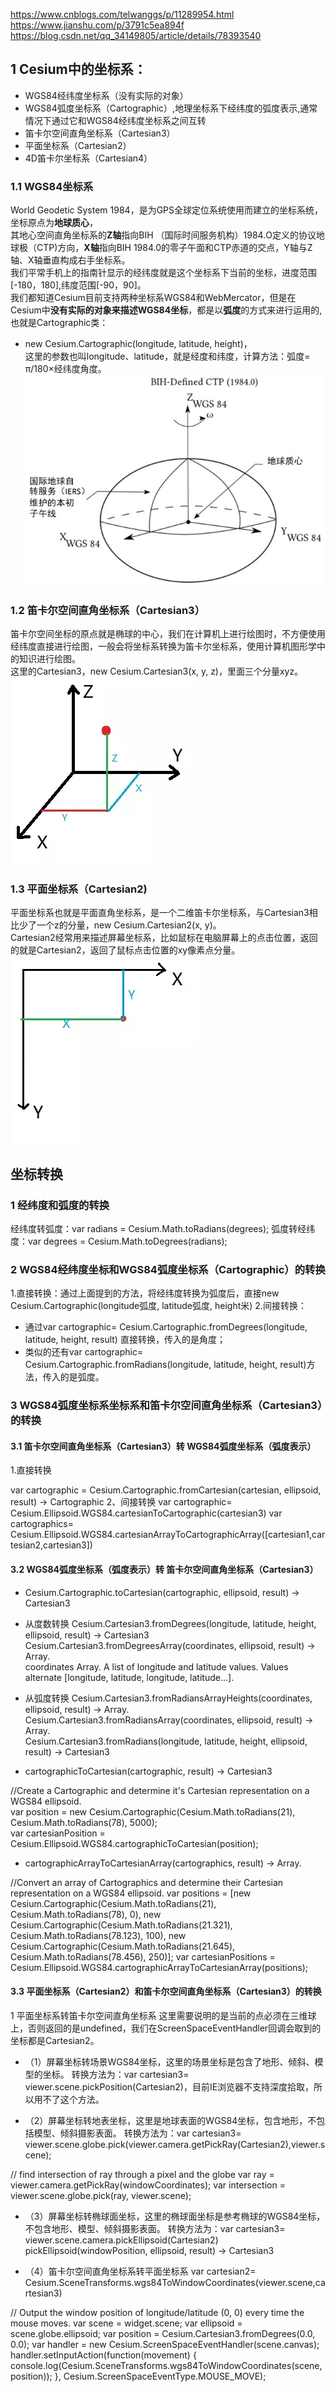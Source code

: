 
https://www.cnblogs.com/telwanggs/p/11289954.html
https://www.jianshu.com/p/3791c5ea894f
https://blog.csdn.net/qq_34149805/article/details/78393540

## 1 Cesium中的坐标系：
- WGS84经纬度坐标系（没有实际的对象）  
- WGS84弧度坐标系（Cartographic）,地理坐标系下经纬度的弧度表示,通常情况下通过它和WGS84经纬度坐标系之间互转    
- 笛卡尔空间直角坐标系（Cartesian3）   
- 平面坐标系（Cartesian2）   
- 4D笛卡尔坐标系（Cartesian4）    



### 1.1 WGS84坐标系
World Geodetic System 1984，是为GPS全球定位系统使用而建立的坐标系统，坐标原点为**地球质心**，   
其地心空间直角坐标系的**Z轴**指向BIH （国际时间服务机构）1984.O定义的协议地球极（CTP)方向，**X轴**指向BIH 1984.0的零子午面和CTP赤道的交点，Y轴与Z轴、X轴垂直构成右手坐标系。  
我们平常手机上的指南针显示的经纬度就是这个坐标系下当前的坐标，进度范围[-180，180],纬度范围[-90，90]。   
我们都知道Cesium目前支持两种坐标系WGS84和WebMercator，但是在Cesium中**没有实际的对象来描述WGS84坐标**，都是以**弧度**的方式来进行运用的,也就是Cartographic类：      
- new Cesium.Cartographic(longitude, latitude, height)，    
这里的参数也叫longitude、latitude，就是经度和纬度，计算方法：弧度= π/180×经纬度角度。       
![WGS84坐标系](./wgs84.jpg)



### 1.2 笛卡尔空间直角坐标系（Cartesian3）

笛卡尔空间坐标的原点就是椭球的中心，我们在计算机上进行绘图时，不方便使用经纬度直接进行绘图，一般会将坐标系转换为笛卡尔坐标系，使用计算机图形学中的知识进行绘图。           
这里的Cartesian3，new Cesium.Cartesian3(x, y, z)，里面三个分量xyz。       
![Cartesian3](./Cartesian3.jpg)


### 1.3 平面坐标系（Cartesian2)

平面坐标系也就是平面直角坐标系，是一个二维笛卡尔坐标系，与Cartesian3相比少了一个z的分量，new Cesium.Cartesian2(x, y)。        
Cartesian2经常用来描述屏幕坐标系，比如鼠标在电脑屏幕上的点击位置，返回的就是Cartesian2，返回了鼠标点击位置的xy像素点分量。             
![Cartesian2](./Cartesian2.jpg)



## 坐标转换

### 1 经纬度和弧度的转换
经纬度转弧度：var radians = Cesium.Math.toRadians(degrees);
弧度转经纬度：var degrees = Cesium.Math.toDegrees(radians);


### 2 WGS84经纬度坐标和WGS84弧度坐标系（Cartographic）的转换

1.直接转换：通过上面提到的方法，将经纬度转换为弧度后，直接new Cesium.Cartographic(longitude弧度, latitude弧度, height米)
2.间接转换：
- 通过var cartographic= Cesium.Cartographic.fromDegrees(longitude, latitude, height, result) 直接转换，传入的是角度；
- 类似的还有var cartographic= Cesium.Cartographic.fromRadians(longitude, latitude, height, result)方法，传入的是弧度。


### 3 WGS84弧度坐标系坐标系和笛卡尔空间直角坐标系（Cartesian3）的转换

#### 3.1 笛卡尔空间直角坐标系（Cartesian3）转 WGS84弧度坐标系（弧度表示）
 

1.直接转换
 
var cartographic = Cesium.Cartographic.fromCartesian(cartesian, ellipsoid, result) → Cartographic
2、间接转换
var cartographic= Cesium.Ellipsoid.WGS84.cartesianToCartographic(cartesian3)
var cartographics= Cesium.Ellipsoid.WGS84.cartesianArrayToCartographicArray([cartesian1,cartesian2,cartesian3])


#### 3.2 WGS84弧度坐标系（弧度表示）转 笛卡尔空间直角坐标系（Cartesian3）
 
- Cesium.Cartographic.toCartesian(cartographic, ellipsoid, result) → Cartesian3
 
- 从度数转换 
 Cesium.Cartesian3.fromDegrees(longitude, latitude, height, ellipsoid, result) → Cartesian3 
 Cesium.Cartesian3.fromDegreesArray(coordinates, ellipsoid, result) → Array.<Cartesian3>                                  
 coordinates	Array.<Number>		A list of longitude and latitude values. Values alternate [longitude, latitude, longitude, latitude...].                   
- 从弧度转换 
Cesium.Cartesian3.fromRadiansArrayHeights(coordinates, ellipsoid, result) → Array.<Cartesian3>   
Cesium.Cartesian3.fromRadiansArray(coordinates, ellipsoid, result) → Array.<Cartesian3>                       
Cesium.Cartesian3.fromRadians(longitude, latitude, height, ellipsoid, result) → Cartesian3            

- cartographicToCartesian(cartographic, result) → Cartesian3

//Create a Cartographic and determine it's Cartesian representation on a WGS84 ellipsoid.            
var position = new Cesium.Cartographic(Cesium.Math.toRadians(21), Cesium.Math.toRadians(78), 5000);            
var cartesianPosition = Cesium.Ellipsoid.WGS84.cartographicToCartesian(position);   


- cartographicArrayToCartesianArray(cartographics, result) → Array.<Cartesian3>

//Convert an array of Cartographics and determine their Cartesian representation on a WGS84 ellipsoid.
var positions = [new Cesium.Cartographic(Cesium.Math.toRadians(21), Cesium.Math.toRadians(78), 0),
                 new Cesium.Cartographic(Cesium.Math.toRadians(21.321), Cesium.Math.toRadians(78.123), 100),
                 new Cesium.Cartographic(Cesium.Math.toRadians(21.645), Cesium.Math.toRadians(78.456), 250)];
var cartesianPositions = Cesium.Ellipsoid.WGS84.cartographicArrayToCartesianArray(positions);






#### 3.3 平面坐标系（Cartesian2）和笛卡尔空间直角坐标系（Cartesian3）的转换
1 平面坐标系转笛卡尔空间直角坐标系
这里需要说明的是当前的点必须在三维球上，否则返回的是undefined，我们在ScreenSpaceEventHandler回调会取到的坐标都是Cartesian2。
- （1）屏幕坐标转场景WGS84坐标，这里的场景坐标是包含了地形、倾斜、模型的坐标。
转换方法为：var cartesian3= viewer.scene.pickPosition(Cartesian2)，目前IE浏览器不支持深度拾取，所以用不了这个方法。

- （2）屏幕坐标转地表坐标，这里是地球表面的WGS84坐标，包含地形，不包括模型、倾斜摄影表面。
转换方法为：var cartesian3= viewer.scene.globe.pick(viewer.camera.getPickRay(Cartesian2),viewer.scene);

// find intersection of ray through a pixel and the globe
var ray = viewer.camera.getPickRay(windowCoordinates);
var intersection =  viewer.scene.globe.pick(ray, viewer.scene);


- （3）屏幕坐标转椭球面坐标，这里的椭球面坐标是参考椭球的WGS84坐标，不包含地形、模型、倾斜摄影表面。
转换方法为：var cartesian3= viewer.scene.camera.pickEllipsoid(Cartesian2)
          pickEllipsoid(windowPosition, ellipsoid, result) → Cartesian3

- （4）笛卡尔空间直角坐标系转平面坐标系
var cartesian2= Cesium.SceneTransforms.wgs84ToWindowCoordinates(viewer.scene,cartesian3)


// Output the window position of longitude/latitude (0, 0) every time the mouse moves.
var scene = widget.scene;
var ellipsoid = scene.globe.ellipsoid;
var position = Cesium.Cartesian3.fromDegrees(0.0, 0.0);
var handler = new Cesium.ScreenSpaceEventHandler(scene.canvas);
handler.setInputAction(function(movement) {
    console.log(Cesium.SceneTransforms.wgs84ToWindowCoordinates(scene, position));
}, Cesium.ScreenSpaceEventType.MOUSE_MOVE);




